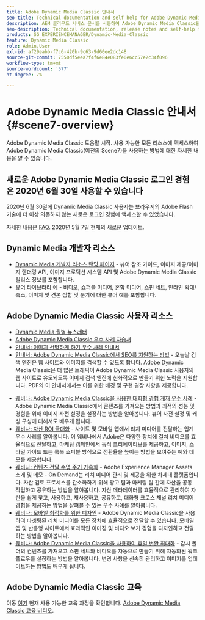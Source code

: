 ```yaml
---
title: Adobe Dynamic Media Classic 안내서
seo-title: Technical documentation and self help for Adobe Dynamic Media Classic
description: AEM 클라우드 서비스 문서를 사용하여 Adobe Dynamic Media Classic을 사용하여 비디오, 플로우 등을 관리하는 방법에 대해 자세히 알아보십시오.
seo-description: Technical documentation, release notes and self-help materials for Adobe Dynamic Media Classic, formerly Scene 7
products: SG_EXPERIENCEMANAGER/Dynamic-Media-Classic
feature: Dynamic Media Classic
role: Admin,User
exl-id: af29eabb-f7c6-420b-9c63-9d60ee2dc148
source-git-commit: 7550df5eea7f4f6e84e083fe0e6cc57e2c34f096
workflow-type: tm+mt
source-wordcount: '577'
ht-degree: 7%

---
```


# Adobe Dynamic Media Classic 안내서 {#scene7-overview}

Adobe Dynamic Media Classic 도움말 시작. 사용 가능한 모든 리소스에 액세스하여 Adobe Dynamic Media Classic(이전의 Scene7)을 사용하는 방법에 대한 자세한 내용을 알 수 있습니다.

## 새로운 Adobe Dynamic Media Classic 로그인 경험 은 2020년 6월 30일 사용할 수 있습니다

2020년 6월 30일에 Dynamic Media Classic 사용자는 브라우저의 Adobe Flash 기술에 더 이상 의존하지 않는 새로운 로그인 경험에 액세스할 수 있었습니다.

자세한 내용은 [FAQ](new-ui-2020.md). 2020년 5월 7일 현재의 새로운 업데이트.

## Dynamic Media 개발자 리소스

* [Dynamic Media 개발자 리소스 랜딩 페이지](https://experienceleague.adobe.com/docs/dynamic-media-developer-resources.html) - 뷰어 참조 가이드, 이미지 제공/이미지 렌더링 API, 이미지 프로덕션 시스템 API 및 Adobe Dynamic Media Classic 릴리스 정보를 포함합니다.
* [뷰어 라이브러리 예](https://landing.adobe.com/en/na/dynamic-media/ctir-2755/live-demos.html) - 비디오, 쇼퍼블 미디어, 혼합 미디어, 스핀 세트, 인라인 확대/축소, 이미지 및 견본 집합 및 분기에 대한 뷰어 예를 포함합니다.

## Adobe Dynamic Media Classic 사용자 리소스

* [Dynamic Media 월별 뉴스레터](dynamic-media-newsletter.md)
* [Adobe Dynamic Media Classic 우수 사례 자습서](https://experienceleague.adobe.com/docs/experience-manager-learn/dynamic-media-classic-tutorial/overview.html)
* [안내서: 이미지 선명하게 하기 우수 사례 안내서](/help/assets/s7_sharpening_images.pdf)
* [안내서: Adobe Dynamic Media Classic에서 SEO를 지원하는 방법](/help/assets/s7_seo.pdf) - 오늘날 검색 엔진은 웹 사이트와 이미지를 검색할 수 있도록 합니다. Adobe Dynamic Media Classic은 더 많은 트래픽이 Adobe Dynamic Media Classic 사용자의 웹 사이트로 유도되도록 이미지 검색 엔진에 친화적으로 만들기 위한 노력을 지원합니다. PDF의 이 안내서에서는 이를 위한 배경 및 구현 권장 사항을 제공합니다.
<!-- * [Webinar: Best Practices for Responsive Design](http://offers.adobe.com/en/na/marketing/landings/_40458_responsive_design_live_on_demand_webinar.html) - Learn practical tips on how to improve your mobile strategy. See real-world examples of responsive design in action. Create one master asset that works across multiple devices and increase mobile performance by dynamically changing the resolution of images or the orientation of images for portrait or landscape displays. Learn how to also dynamically crop, scale, or resize images. -->
* [웨비나: Adobe Dynamic Media Classic을 사용한 대화형 경험 게재 우수 사례](https://seminars.adobeconnect.com/p7wb8ej3u6d/) - Adobe Dynamic Media Classic에서 콘텐츠를 가져오는 방법과 최적의 성능 및 경험을 위해 이미지 사전 설정을 설정하는 방법을 알아봅니다. 뷰어 사전 설정 및 캐싱 구성에 대해서도 배우게 됩니다.
* [웨비나: 자산 ROI 극대화](https://adobecustomersuccess.adobeconnect.com/p5ar3hfrrec/?launcher=false&amp;fcsContent=true&amp;pbMode=normal&amp;proto=true) - 사이트 및 모바일 앱에서 리치 미디어를 전달하는 업계 우수 사례를 알아봅니다. 이 웨비나에서 Adobe은 다양한 장치에 걸쳐 비디오를 효율적으로 전달하고, 마케팅 캠페인에서 동적 크리에이티브를 제공하고, 이미지, 스타일 가이드 또는 룩북 쇼퍼블 방식으로 전환율을 높이는 방법을 보여주는 예와 데모를 제공합니다.
* [웨비나: 컨텐츠 전달 수명 주기 가속화](https://adobecustomersuccess.adobeconnect.com/p88ducm9pqv/) - Adobe Experience Manager Assets 소개 및 데모 - On Demand는 리치 미디어 관리 및 제공을 위한 차세대 플랫폼입니다. 자산 검토 프로세스를 간소화하기 위해 광고 팀과 마케팅 팀 간에 자산을 공동 작업하고 공유하는 방법을 알아봅니다. 자산 메타데이터를 효율적으로 관리하여 자산을 쉽게 찾고, 사용하고, 재사용하고, 공유하고, 대화형 크로스 채널 리치 미디어 경험을 제공하는 방법을 살펴볼 수 있는 우수 사례를 알아봅니다.
* [웨비나: 모바일 최적화를 위한 디자인](https://adobecustomersuccess.adobeconnect.com/p6oqd3wydif/?launcher=false&amp;fcsContent=true&amp;pbMode=normal&amp;proto=true) - Adobe Dynamic Media Classic을 사용하여 타겟팅된 리치 미디어를 모든 장치에 효율적으로 전달할 수 있습니다. 모바일 앱 및 반응형 사이트에서 효과적인 이미징 및 비디오 보기 경험을 디자인하고 전달하는 방법을 알아봅니다.
* [웨비나: Adobe Dynamic Media Classic을 사용하여 휴일 변환 최대화](https://adobecustomersuccess.adobeconnect.com/p32n1yr85c9/?proto=true) - 감시 폴더의 컨텐츠를 가져오고 스핀 세트와 비디오를 자동으로 만들기 위해 자동화된 워크플로우를 설정하는 방법을 알아봅니다. 변경 사항을 신속히 관리하고 이미지를 업데이트하는 방법도 배우게 됩니다.

## Adobe Dynamic Media Classic 교육

이동 [여기](https://learning.adobe.com/catalog.html#product=adobe-scene7) 현재 사용 가능한 교육 과정을 확인합니다.
[Adobe Dynamic Media Classic 교육 비디오](/help/training-videos.md).
